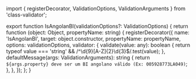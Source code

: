 import { registerDecorator, ValidationOptions, ValidationArguments } from 'class-validator';

export function IsAngolanBI(validationOptions?: ValidationOptions) {
  return function (object: Object, propertyName: string) {
    registerDecorator({
      name: 'IsAngolanBI',
      target: object.constructor,
      propertyName: propertyName,
      options: validationOptions,
      validator: {
        validate(value: any): boolean {
          return typeof value === 'string' && /^\d{9}[A-Z]{2}\d{3}$/.test(value);
        },
        defaultMessage(args: ValidationArguments): string {
          return `${args.property} deve ser um BI angolano válido (Ex: 005928773LA049)`;
        },
      },
    });
  };
}
